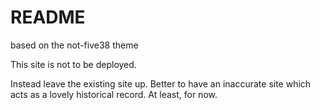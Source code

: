 # README

based on the not-five38 theme

This site is not to be deployed.

Instead leave the existing site up. Better to have an inaccurate site which acts as a lovely historical record. At least, for now.